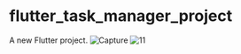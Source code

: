 # flutter_task_manager_project

A new Flutter project.
![Capture](https://github.com/raihansikdar/flutter_task_manager_project/assets/62495168/7a435661-d6b7-4026-ada1-42804696d373)
![11](https://github.com/raihansikdar/flutter_task_manager_project/assets/62495168/3625e371-459a-480c-9631-5ee92e69c5d3)


 
 
